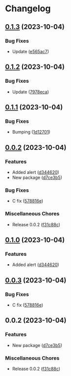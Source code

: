 # Changelog

## [0.1.3](https://github.com/silvester-pari/release-please-monorepo-test/compare/c-test-package-release-please-2-v0.1.2...c-test-package-release-please-2-v0.1.3) (2023-10-04)


### Bug Fixes

* Update ([e565ac7](https://github.com/silvester-pari/release-please-monorepo-test/commit/e565ac754a05c2de00e7f3d012481166ce7e8db0))

## [0.1.2](https://github.com/silvester-pari/release-please-monorepo-test/compare/c-test-package-release-please-2-v0.1.1...c-test-package-release-please-2-v0.1.2) (2023-10-04)


### Bug Fixes

* Update ([7978eca](https://github.com/silvester-pari/release-please-monorepo-test/commit/7978eca4b233bf02b743c7f6286d4fb731ef8d8d))

## [0.1.1](https://github.com/silvester-pari/release-please-monorepo-test/compare/c-test-package-release-please-2-v0.1.0...c-test-package-release-please-2-v0.1.1) (2023-10-04)


### Bug Fixes

* Bumping ([1d12701](https://github.com/silvester-pari/release-please-monorepo-test/commit/1d1270140993d5db5862a56e1f0757dfa1e2a95f))

## [0.0.2](https://github.com/silvester-pari/release-please-monorepo-test/compare/c-test-package-release-please-2-v0.1.0...c-test-package-release-please-2-v0.0.2) (2023-10-04)


### Features

* Added alert ([d344620](https://github.com/silvester-pari/release-please-monorepo-test/commit/d344620095254dd5970349240a9876ac0ed0110f))
* New package ([d7ce3b5](https://github.com/silvester-pari/release-please-monorepo-test/commit/d7ce3b5fe8cb3bddefb6c1d08dcebbc56e31ab7c))


### Bug Fixes

* C fix ([578816e](https://github.com/silvester-pari/release-please-monorepo-test/commit/578816e36570f410dcaffb377a7aa0dc143fedac))


### Miscellaneous Chores

* Release 0.0.2 ([f31c88c](https://github.com/silvester-pari/release-please-monorepo-test/commit/f31c88cd3fd7684a68680a557ce06ec68234f08d))

## [0.1.0](https://github.com/silvester-pari/release-please-monorepo-test/compare/c-test-package-release-please-v0.0.3...c-test-package-release-please-v0.1.0) (2023-10-04)


### Features

* Added alert ([d344620](https://github.com/silvester-pari/release-please-monorepo-test/commit/d344620095254dd5970349240a9876ac0ed0110f))

## [0.0.3](https://github.com/silvester-pari/release-please-monorepo-test/compare/c-test-package-release-please-v0.0.2...c-test-package-release-please-v0.0.3) (2023-10-04)


### Bug Fixes

* C fix ([578816e](https://github.com/silvester-pari/release-please-monorepo-test/commit/578816e36570f410dcaffb377a7aa0dc143fedac))

## 0.0.2 (2023-10-04)


### Features

* New package ([d7ce3b5](https://github.com/silvester-pari/release-please-monorepo-test/commit/d7ce3b5fe8cb3bddefb6c1d08dcebbc56e31ab7c))


### Miscellaneous Chores

* Release 0.0.2 ([f31c88c](https://github.com/silvester-pari/release-please-monorepo-test/commit/f31c88cd3fd7684a68680a557ce06ec68234f08d))
